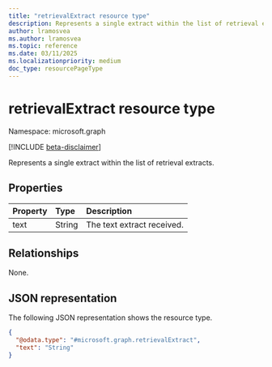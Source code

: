 ```yaml
---
title: "retrievalExtract resource type"
description: Represents a single extract within the list of retrieval extracts.
author: lramosvea
ms.author: lramosvea
ms.topic: reference
ms.date: 03/11/2025
ms.localizationpriority: medium
doc_type: resourcePageType
---
```


# retrievalExtract resource type

Namespace: microsoft.graph

[!INCLUDE [beta-disclaimer](../../includes/beta-disclaimer.md)]

Represents a single extract within the list of retrieval extracts.

## Properties
|Property|Type|Description|
|:---|:---|:---|
|text|String|The text extract received.|

## Relationships
None.

## JSON representation
The following JSON representation shows the resource type.
<!-- {
  "blockType": "resource",
  "@odata.type": "microsoft.graph.retrievalExtract"
}
-->
``` json
{
  "@odata.type": "#microsoft.graph.retrievalExtract",
  "text": "String"
}
```

